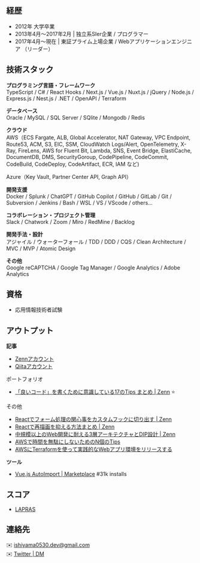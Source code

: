 ## 経歴

- 2012年 大学卒業
- 2013年4月〜2017年2月 | 独立系SIer企業 / プログラマー
- 2017年4月〜現在 | 東証プライム上場企業 / Webアプリケーションエンジニア （リーダー）

## 技術スタック 

**プログラミング言語・フレームワーク**  
TypeScript / C# / React Hooks / Next.js / Vue.js / Nuxt.js / jQuery / Node.js / Express.js / Nest.js / .NET / OpenAPI / Terraform

**データベース**  
Oracle / MySQL / SQL Server / SQlite / Mongodb / Redis

**クラウド**  
AWS（ECS Fargate, ALB, Global Accelerator, NAT Gateway, VPC Endpoint, Route53, ACM, S3, EIC, SSM, CloudWatch Logs/Alert, OpenTelemetry, X-Ray, FireLens, AWS for Fluent Bit, Lambda, SNS, Event Bridge, ElastiCache, DocumentDB, DMS, SecurityGoroup, CodePipeline, CodeCommit, CodeBuild, CodeDeploy, CodeArtifact, ECR, IAM など)  
  
Azure（Key Vault, Partner Center API, Graph API）  

**開発支援**  
Docker / Splunk / ChatGPT / GitHub Copilot / GitHub / GitLab / Git / Subversion / Jenkins / Bash / WSL / VS / VScode / others…

**コラボレーション・プロジェクト管理**  
Slack / Chatwork / Zoom / Miro / RedMine / Backlog

**開発手法・設計**  
アジャイル / ウォーターフォール / TDD / DDD / CQS / Clean Architecture / MVC / MVP / Atomic Design 

**その他**  
Google reCAPTCHA / Google Tag Manager / Google Analytics / Adobe Analytics

## 資格

- 応用情報技術者試験

## アウトプット

**記事**  
- [Zennアカウント](https://zenn.dev/ishiyama)
- [Qiitaアカウント](https://qiita.com/ishiyama0530)

ポートフォリオ

- [「良いコード」を書くために意識している17のTips まとめ | Zenn](https://zenn.dev/ishiyama/articles/a0c5a7504b856f) ⭐

その他
- [Reactでフォーム処理の関心事をカスタムフックに切り出す | Zenn](https://zenn.dev/ishiyama/articles/746fc3f8fe78db)
- [Reactで再描画を抑える方法まとめ | Zenn](https://zenn.dev/ishiyama/articles/99aff84e95ef27)
- [中規模以上のWeb開発に耐える3層アーキテクチャとDIP設計 | Zenn](https://zenn.dev/ishiyama/articles/b6d34862abf48c)
- [AWSで時間を無駄にしないためのN個のTips](https://zenn.dev/ishiyama/articles/52458cc583d740)
- [AWSにTerraformを使って実践的なWebアプリ環境をリリースする](https://zenn.dev/ishiyama/articles/d82d4b8a583a79)

**ツール**  

- [Vue.js AutoImport | Marketplace](https://marketplace.visualstudio.com/items?itemName=ishiyama.vue-autoimport) #31k installs


## スコア
- [LAPRAS](https://lapras.com/public/ishiyama)

## 連絡先
✉️ ishiyama0530.dev@gmail.com  
✉️ [Twitter | DM](https://twitter.com/otsukarestful)
